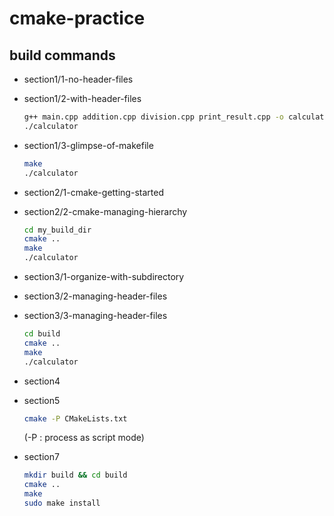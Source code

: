 # cmake-practice

## build commands

- section1/1-no-header-files
- section1/2-with-header-files

  ```bash
  g++ main.cpp addition.cpp division.cpp print_result.cpp -o calculator
  ./calculator
  ```

- section1/3-glimpse-of-makefile

  ```bash
  make
  ./calculator
  ```

- section2/1-cmake-getting-started
- section2/2-cmake-managing-hierarchy

  ```bash
  cd my_build_dir
  cmake ..
  make
  ./calculator
  ```

- section3/1-organize-with-subdirectory
- section3/2-managing-header-files
- section3/3-managing-header-files

  ```bash
  cd build
  cmake ..
  make
  ./calculator
  ```

- section4
- section5

  ```bash
  cmake -P CMakeLists.txt
  ```

  (-P : process as script mode)

- section7
  ```bash
  mkdir build && cd build
  cmake ..
  make
  sudo make install
  ```
